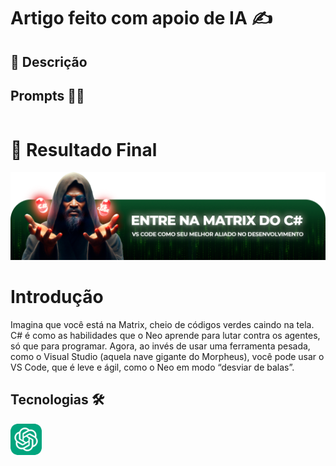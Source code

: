 # Artigo feito com apoio de IA ✍️
## 📒 Descrição 

## Prompts 👩‍💻

```

```

# 🚩 Resultado Final

<img src="./assets/images/arts-headlines/Headline_01.png"/>


# Introdução
Imagina que você está na Matrix, cheio de códigos verdes caindo na tela. C# é como as habilidades que o Neo aprende para lutar contra os agentes, só que para programar. Agora, ao invés de usar uma ferramenta pesada, como o Visual Studio (aquela nave gigante do Morpheus), você pode usar o VS Code, que é leve e ágil, como o Neo em modo “desviar de balas”.

## Tecnologias 🛠️
<div style="display: flex; gap: 5px">
    <img src="./assets/logos/chatgpt.png" style="width: 50px; border-radius: 10px">
</div>
